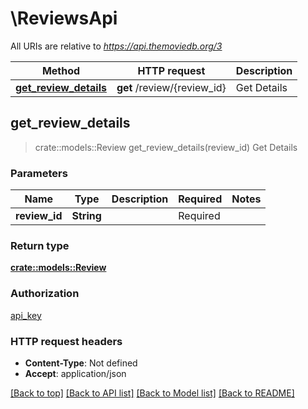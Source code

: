 # \ReviewsApi

All URIs are relative to *https://api.themoviedb.org/3*

Method | HTTP request | Description
------------- | ------------- | -------------
[**get_review_details**](ReviewsApi.md#get_review_details) | **get** /review/{review_id} | Get Details



## get_review_details

> crate::models::Review get_review_details(review_id)
Get Details

### Parameters


Name | Type | Description  | Required | Notes
------------- | ------------- | ------------- | ------------- | -------------
**review_id** | **String** |  | Required | 

### Return type

[**crate::models::Review**](Review.md)

### Authorization

[api_key](../README.md#api_key)

### HTTP request headers

- **Content-Type**: Not defined
- **Accept**: application/json

[[Back to top]](#) [[Back to API list]](../README.md#documentation-for-api-endpoints) [[Back to Model list]](../README.md#documentation-for-models) [[Back to README]](../README.md)

